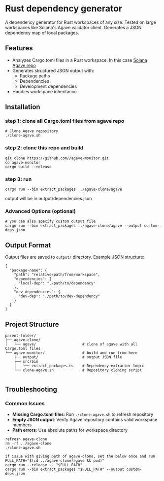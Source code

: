 # Rust dependency generator

A dependency generator for Rust workspaces of any size. Tested on large workspaces like Solana's Agave validator client. Generates a JSON dependency map of local packages.


## Features

- Analyzes Cargo.toml files in a Rust workspace. In this case [Solana Agave repo](https://github.com//agave-monitor.git)
- Generates structured JSON output with:
  - Package paths
  - Dependencies
  - Development dependencies
- Handles workspace inheritance

## Installation

### step 1: clone all Cargo.toml files from agave repo
```
# Clone Agave repository
./clone-agave.sh
```

### step 2: clone this repo and build
```
git clone https://github.com//agave-monitor.git
cd agave-monitor
cargo build --release
```

### step 3: run
```
cargo run --bin extract_packages ../agave-clone/agave
```
output will be in output/dependencies.json

### Advanced Options (optional)
```
# you can also specify custom output file
cargo run --bin extract_packages ../agave-clone/agave --output custom-deps.json
```

## Output Format
Output files are saved to `output/` directory. Example JSON structure:
```
{
  "package-name": {
    "path": "relative/path/from/workspace",
    "dependencies": {
      "local-dep": "./path/to/dependency"
    },
    "dev_dependencies": {
      "dev-dep": "./path/to/dev-dependency"
    }
  }
}
```

## Project Structure
```
parent-folder/
├── agave-clone/
│   └── agave/                     # clone of agave with all Cargo.toml files
└── agave-monitor/                 # build and run from here
    ├── output/                    # output JSON file
    ├── src/bin
    │   └── extract_packages.rs    # Dependency extractor logic
    └── clone-agave.sh             # Repository cloning script
           
```


## Troubleshooting

### Common Issues
- **Missing Cargo.toml files**: Run `./clone-agave.sh` to refresh repository
- **Empty JSON output**: Verify Agave repository contains valid workspace members
- **Path errors**: Use absolute paths for workspace directory

``` 
refresh agave-clone
rm -rf ../agave-clone
./clone-agave.sh

```

```
if issue with giving path of agave-clone, set the below once and run
FULL_PATH="$(cd ../agave-clone/agave && pwd)"
cargo run --release -- "$FULL_PATH"
cargo run --bin extract_packages "$FULL_PATH" --output custom-deps.json
```

